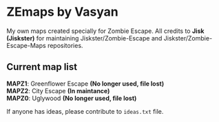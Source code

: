 # ZEmaps by Vasyan
My own maps created specially for Zombie Escape.
All credits to **Jisk (Jiskster)** for maintaining
Jiskster/Zombie-Escape and Jiskster/Zombie-Escape-Maps repositories.
## Current map list
  **MAPZ1**: Greenflower Escape **(No longer used, file lost)**\
  **MAPZ2**: City Escape **(In maintance)**\
  **MAPZ0**: Uglywood **(No longer used, file lost)**

If anyone has ideas, please contribute to ```ideas.txt``` file.
